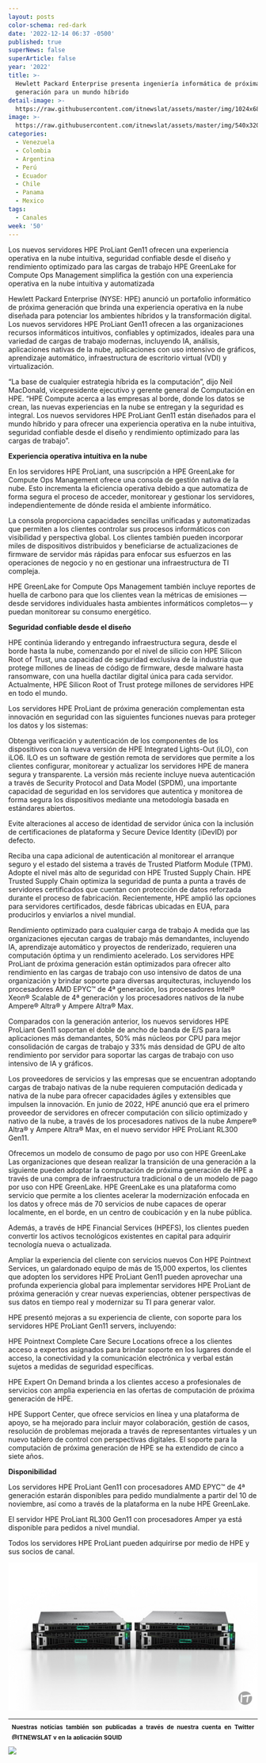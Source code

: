 ```yaml
---
layout: posts
color-schema: red-dark
date: '2022-12-14 06:37 -0500'
published: true
superNews: false
superArticle: false
year: '2022'
title: >-
  Hewlett Packard Enterprise presenta ingeniería informática de próxima
  generación para un mundo híbrido
detail-image: >-
  https://raw.githubusercontent.com/itnewslat/assets/master/img/1024x680/HPE-ProLiant-Gen11-g.jpg
image: >-
  https://raw.githubusercontent.com/itnewslat/assets/master/img/540x320/HPE-ProLiant-Gen11-p.jpg
categories:
  - Venezuela
  - Colombia
  - Argentina
  - Perú
  - Ecuador
  - Chile
  - Panama
  - Mexico
tags:
  - Canales
week: '50'
---
```

Los nuevos servidores HPE ProLiant Gen11 ofrecen una experiencia operativa en la nube intuitiva, seguridad confiable desde el diseño y rendimiento optimizado para las cargas de trabajo
HPE GreenLake for Compute Ops Management simplifica la gestión con una experiencia operativa en la nube intuitiva y automatizada
 
Hewlett Packard Enterprise (NYSE: HPE) anunció un portafolio informático de próxima generación que brinda una experiencia operativa en la nube diseñada para potenciar los ambientes híbridos y la transformación digital. Los nuevos servidores HPE ProLiant Gen11 ofrecen a las organizaciones recursos informáticos intuitivos, confiables y optimizados, ideales para una variedad de cargas de trabajo modernas, incluyendo IA, análisis, aplicaciones nativas de la nube, aplicaciones con uso intensivo de gráficos, aprendizaje automático, infraestructura de escritorio virtual (VDI) y virtualización. 
 
“La base de cualquier estrategia híbrida es la computación”, dijo Neil MacDonald, vicepresidente ejecutivo y gerente general de Computación en HPE. “HPE Compute acerca a las empresas al borde, donde los datos se crean, las nuevas experiencias en la nube se entregan y la seguridad es integral. Los nuevos servidores HPE ProLiant Gen11 están diseñados para el mundo híbrido y para ofrecer una experiencia operativa en la nube intuitiva, seguridad confiable desde el diseño y rendimiento optimizado para las cargas de trabajo”. 
 
**Experiencia operativa intuitiva en la nube**

En los servidores HPE ProLiant, una suscripción a HPE GreenLake for Compute Ops Management ofrece una consola de gestión nativa de la nube. Esto incrementa la eficiencia operativa debido a que automatiza de forma segura el proceso de acceder, monitorear y gestionar los servidores, independientemente de dónde resida el ambiente informático. 
 
La consola proporciona capacidades sencillas unificadas y automatizadas que permiten a los clientes controlar sus procesos informáticos con visibilidad y perspectiva global. Los clientes también pueden incorporar miles de dispositivos distribuidos y beneficiarse de actualizaciones de firmware de servidor más rápidas para enfocar sus esfuerzos en las operaciones de negocio y no en gestionar una infraestructura de TI compleja.  
 
HPE GreenLake for Compute Ops Management también incluye reportes de huella de carbono para que los clientes vean la métricas de emisiones —desde servidores individuales hasta ambientes informáticos completos— y puedan monitorear su consumo energético. 
 
**Seguridad confiable desde el diseño**

HPE continúa liderando y entregando infraestructura segura, desde el borde hasta la nube, comenzando por el nivel de silicio con HPE Silicon Root of Trust, una capacidad de seguridad exclusiva de la industria que protege millones de líneas de código de firmware, desde malware hasta ransomware, con una huella dactilar digital única para cada servidor. Actualmente, HPE Silicon Root of Trust protege millones de servidores HPE en todo el mundo.

Los servidores HPE ProLiant de próxima generación complementan esta innovación en seguridad con las siguientes funciones nuevas para proteger los datos y los sistemas:
 
Obtenga verificación y autenticación de los componentes de los dispositivos con la nueva versión de HPE Integrated Lights-Out (iLO), con iLO6. ILO es un software de gestión remota de servidores que permite a los clientes configurar, monitorear y actualizar los servidores HPE de manera segura y transparente. La versión más reciente incluye nueva autenticación a través de Security Protocol and Data Model (SPDM), una importante capacidad de seguridad en los servidores que autentica y monitorea de forma segura los dispositivos mediante una metodología basada en estándares abiertos.

Evite alteraciones al acceso de identidad de servidor única con la inclusión de certificaciones de plataforma y Secure Device Identity (iDevID) por defecto.

Reciba una capa adicional de autenticación al monitorear el arranque seguro y el estado del sistema a través de Trusted Platform Module (TPM).
Adopte el nivel más alto de seguridad con HPE Trusted Supply Chain. HPE Trusted Supply Chain optimiza la seguridad de punta a punta a través de servidores certificados que cuentan con protección de datos reforzada durante el proceso de fabricación. Recientemente, HPE amplió las opciones para servidores certificados, desde fábricas ubicadas en EUA, para producirlos y enviarlos a nivel mundial.

Rendimiento optimizado para cualquier carga de trabajo
A medida que las organizaciones ejecutan cargas de trabajo más demandantes, incluyendo IA, aprendizaje automático y proyectos de renderizado, requieren una computación óptima y un rendimiento acelerado. Los servidores HPE ProLiant de próxima generación están optimizados para ofrecer alto rendimiento en las cargas de trabajo con uso intensivo de datos de una organización y brindar soporte para diversas arquitecturas, incluyendo los procesadores AMD EPYC™ de 4ª generación, los procesadores Intel® Xeon® Scalable de 4ª generación y los procesadores nativos de la nube Ampere® Altra® y Ampere Altra® Max.
 
Comparados con la generación anterior, los nuevos servidores HPE ProLiant Gen11 soportan el doble de ancho de banda de E/S para las aplicaciones más demandantes, 50% más núcleos por CPU para mejor consolidación de cargas de trabajo y 33% más densidad de GPU de alto rendimiento por servidor para soportar las cargas de trabajo con uso intensivo de IA y gráficos.
 
Los proveedores de servicios y las empresas que se encuentran adoptando cargas de trabajo nativas de la nube requieren computación dedicada y nativa de la nube para ofrecer capacidades ágiles y extensibles que impulsen la innovación. En junio de 2022, HPE anunció que era el primero proveedor de servidores en ofrecer computación con silicio optimizado y nativo de la nube, a través de los procesadores nativos de la nube Ampere® Altra® y Ampere Altra® Max, en el nuevo servidor HPE ProLiant RL300 Gen11.
 
Ofrecemos un modelo de consumo de pago por uso con HPE GreenLake
Las organizaciones que desean realizar la transición de una generación a la siguiente pueden adoptar la computación de próxima generación de HPE a través de una compra de infraestructura tradicional o de un modelo de pago por uso con HPE GreenLake. HPE GreenLake es una plataforma como servicio que permite a los clientes acelerar la modernización enfocada en los datos y ofrece más de 70 servicios de nube capaces de operar localmente, en el borde, en un centro de coubicación y en la nube pública.
 
Además, a través de HPE Financial Services (HPEFS), los clientes pueden convertir los activos tecnológicos existentes en capital para adquirir tecnología nueva o actualizada.
 
Ampliar la experiencia del cliente con servicios nuevos
Con HPE Pointnext Services, un galardonado equipo de más de 15,000 expertos, los clientes que adopten los servidores HPE ProLiant Gen11 pueden aprovechar una profunda experiencia global para implementar servidores HPE ProLiant de próxima generación y crear nuevas experiencias, obtener perspectivas de sus datos en tiempo real y modernizar su TI para generar valor.  
 
HPE presentó mejoras a su experiencia de cliente, con soporte para los servidores HPE ProLiant Gen11 servers, incluyendo:

HPE Pointnext Complete Care Secure Locations ofrece a los clientes acceso a expertos asignados para brindar soporte en los lugares donde el acceso, la conectividad y la comunicación electrónica y verbal están sujetos a medidas de seguridad específicas.

HPE Expert On Demand brinda a los clientes acceso a profesionales de servicios con amplia experiencia en las ofertas de computación de próxima generación de HPE.

HPE Support Center, que ofrece servicios en línea y una plataforma de apoyo, se ha mejorado para incluir mayor colaboración, gestión de casos, resolución de problemas mejorada a través de representantes virtuales y un nuevo tablero de control con perspectivas digitales.
El soporte para la computación de próxima generación de HPE se ha extendido de cinco a siete años.

**Disponibilidad**

Los servidores HPE ProLiant Gen11 con procesadores AMD EPYC™ de 4ª generación estarán disponibles para pedido mundialmente a partir del 10 de noviembre, así como a través de la plataforma en la nube HPE GreenLake.
 
El servidor HPE ProLiant RL300 Gen11 con procesadores Amper ya está disponible para pedidos a nivel mundial.
 
Todos los servidores HPE ProLiant pueden adquirirse por medio de HPE y sus socios de canal.

![](https://raw.githubusercontent.com/itnewslat/assets/master/img/540x320/HPE-ProLiant-Gen11-p.jpg)

<table style="height: 42px;" width="569">
<tbody>
<tr>
<td style="text-align: justify;"><sub><strong>Nuestras noticias también son publicadas a través de nuestra cuenta en Twitter <a href="https://twitter.com/itnewslat?lang=es">@ITNEWSLAT</a> y en la aplicación <a href="https://squidapp.co/en/">SQUID</a></strong></sub></td>
</tr>
</tbody>
</table>

<img src="https://tracker.metricool.com/c3po.jpg?hash=56f88a41e39ab42c063cc51676587a04"/>